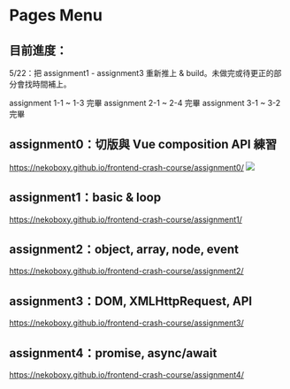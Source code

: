 # Pages Menu
## 目前進度：
5/22：把 assignment1 - assignment3 重新推上 & build。未做完或待更正的部分會找時間補上。

assignment 1-1 ~ 1-3 完畢
assignment 2-1 ~ 2-4 完畢
assignment 3-1 ~ 3-2 完畢

## assignment0：切版與 Vue composition API 練習
https://nekoboxy.github.io/frontend-crash-course/assignment0/
![](https://i.imgur.com/2RiteQh.jpg)

## assignment1：basic & loop
https://nekoboxy.github.io/frontend-crash-course/assignment1/

## assignment2：object, array, node, event
https://nekoboxy.github.io/frontend-crash-course/assignment2/

## assignment3：DOM, XMLHttpRequest, API
https://nekoboxy.github.io/frontend-crash-course/assignment3/

## assignment4：promise, async/await
https://nekoboxy.github.io/frontend-crash-course/assignment4/

<!-- ## assignment5
https://nekoboxy.github.io/frontend-crash-course/assignment5/ -->



